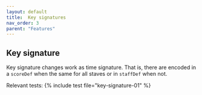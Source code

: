 ```yaml
---
layout: default
title:  Key signatures
nav_order: 3
parent: "Features"
---
```


## Key signature

Key signature changes work as time signature. That is, there are encoded in a `scoreDef` when the same for all staves or in `staffDef` when not.

Relevant tests:
{% include test file="key-signature-01" %}